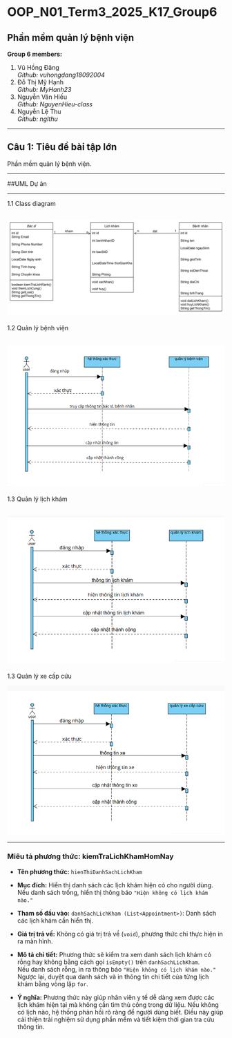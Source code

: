 # OOP_N01_Term3_2025_K17_Group6

## **Phần mềm quản lý bệnh viện**

**Group 6 members:**
1. Vũ Hồng Đăng  
   *Github: vuhongdang18092004*  
2. Đỗ Thị Mỹ Hạnh  
   *Github: MyHanh23*  
3. Nguyễn Văn Hiếu  
   *Github: NguyenHieu-class* 
4. Nguyễn Lệ Thu  
   *Github: nglthu*

---

## **Câu 1: Tiêu đề bài tập lớn**
Phần mềm quản lý bệnh viện.

---

##UML Dự án

---
1.1 Class diagram

![Class Diagram](Group6_QuanLyBenhVien/img/class.jpg)
---
1.2 Quản lý bệnh viện

![Class Diagram](Group6_QuanLyBenhVien/img/dautien.png)
---
1.3 Quản lý lịch khám

![Class Diagram](Group6_QuanLyBenhVien/img/thuhai.png)
---
1.3 Quản lý xe cấp cứu

![Class Diagram](Group6_QuanLyBenhVien/img/thuba.png)


---
### Miêu tả phương thức: kiemTraLichKhamHomNay
- **Tên phương thức:** `hienThiDanhSachLichKham`

- **Mục đích:**
  Hiển thị danh sách các lịch khám hiện có cho người dùng.  
  Nếu danh sách trống, hiển thị thông báo `"Hiện không có lịch khám nào."`

- **Tham số đầu vào:**
  `danhSachLichKham (List<Appointment>)`: Danh sách các lịch khám cần hiển thị.

- **Giá trị trả về:**
  Không có giá trị trả về (`void`), phương thức chỉ thực hiện in ra màn hình.

- **Mô tả chi tiết:**
  Phương thức sẽ kiểm tra xem danh sách lịch khám có rỗng hay không bằng cách gọi `isEmpty()` trên `danhSachLichKham`.  
    Nếu danh sách rỗng, in ra thông báo `"Hiện không có lịch khám nào."`
    Ngược lại, duyệt qua danh sách và in thông tin chi tiết của từng lịch khám bằng vòng lặp `for`.

- **Ý nghĩa:**
Phương thức này giúp nhân viên y tế dễ dàng xem được các lịch khám hiện tại mà không cần tìm thủ công trong dữ liệu. Nếu không có lịch nào, hệ thống phản hồi rõ ràng để người dùng biết. Điều này giúp cải thiện trải nghiệm sử dụng phần mềm và tiết kiệm thời gian tra cứu thông tin.

